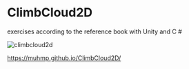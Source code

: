 # ClimbCloud2D
exercises according to the reference book with Unity and C #

![climbcloud2d](https://user-images.githubusercontent.com/22293987/136641548-232641f3-4e0a-43de-8046-b818a6f39bab.jpg)

https://muhmp.github.io/ClimbCloud2D/
